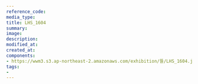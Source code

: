 ```yaml
---
reference_code:
media_type:
title: LHS_1604
summary:
image:
description:
modified_at:
created_at:
components:
- https://wwm3.s3.ap-northeast-2.amazonaws.com/exhibition/뜰/LHS_1604.jpg
tags:
-
---
```

